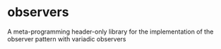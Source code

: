 # observers
A meta-programming header-only library for the implementation of the observer pattern with variadic observers
